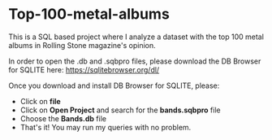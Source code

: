 # Top-100-metal-albums
This is a SQL based project where I analyze a dataset with the top 100 metal albums in Rolling Stone magazine's opinion.

In order to open the .db and .sqbpro files, please download the DB Browser for SQLITE here: https://sqlitebrowser.org/dl/

Once you download and install DB Browser for SQLITE, please:

* Click on **file**
* Click on **Open Project** and search for the **bands.sqbpro** file
* Choose the **Bands.db** file
* That's it! You may run my queries with no problem. 
